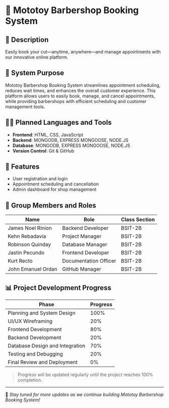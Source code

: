 # 💈 Mototoy Barbershop Booking System

## 📖 Description
Easily book your cut—anytime, anywhere—and manage appointments with our innovative online platform.

## 🎯 System Purpose
Mototoy Barbershop Booking System streamlines appointment scheduling, reduces wait times, and enhances the overall customer experience. This platform allows users to easily book, manage, and cancel appointments, while providing barbershops with efficient scheduling and customer management tools.

## 🧑‍💻 Planned Languages and Tools
- **Frontend**: HTML, CSS, JavaScript
- **Backend**: MONGODB, EXPRESS MONGOOSE, NODE.JS
- **Database**: MONGODB, EXPRESS MONGOOSE, NODE.JS
- **Version Control**: Git & GitHub

## 🌟 Features
- User registration and login
- Appointment scheduling and cancellation
- Admin dashboard for shop management


## 👥 Group Members and Roles

| Name                  | Role                  | Class Section |
|-----------------------|-----------------------|---------------|
| James Noel Rinion     | Backend Developer     | BSIT-2B       |
| Kehn Rebadavia        | Project Manager       | BSIT-2B       |
| Robinson Quinday      | Database Manager      | BSIT-2B       |
| Jastin Pecundo        | Frontend Developer    | BSIT-2B       |
| Kurt Recto            | Documentation Officer | BSIT-2B       |
| John Emanuel Ordan    | GitHub Manager        | BSIT-2B       |

## 📊 Project Development Progress

| Phase                         | Progress |
|-------------------------------|----------|
| Planning and System Design    | 100%     |
| UI/UX Wireframing             | 20%      |
| Frontend Development          | 80%      |
| Backend Development           | 20%      |
| Database Design and Integration | 70%    |
| Testing and Debugging         | 20%      |
| Final Review and Deployment   | 0%       |

> Progress will be updated regularly until the project reaches 100% completion.

---

📌 *Stay tuned for more updates as we continue building Mototoy Barbershop Booking System!*
